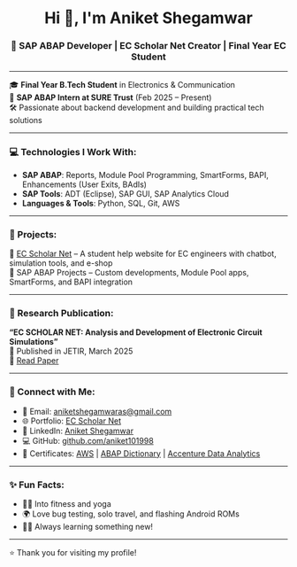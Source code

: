<h1 align="center">Hi 👋, I'm Aniket Shegamwar</h1>
<h3 align="center">🚀 SAP ABAP Developer | EC Scholar Net Creator | Final Year EC Student</h3>

---

🎓 **Final Year B.Tech Student** in Electronics & Communication  
💼 **SAP ABAP Intern at SURE Trust** (Feb 2025 – Present)  
🛠️ Passionate about backend development and building practical tech solutions

---

### 💻 Technologies I Work With:
- **SAP ABAP**: Reports, Module Pool Programming, SmartForms, BAPI, Enhancements (User Exits, BAdIs)
- **SAP Tools**: ADT (Eclipse), SAP GUI, SAP Analytics Cloud
- **Languages & Tools**: Python, SQL, Git, AWS

---

### 📘 Projects:
🔹 [EC Scholar Net](https://ecnet.vercel.app) – A student help website for EC engineers with chatbot, simulation tools, and e-shop  
🔹 SAP ABAP Projects – Custom developments, Module Pool apps, SmartForms, and BAPI integration

---

### 📄 Research Publication:
**“EC SCHOLAR NET: Analysis and Development of Electronic Circuit Simulations”**  
📰 Published in JETIR, March 2025  
🔗 [Read Paper](https://www.jetir.org/view?paper=JETIR2503169)

---

### 🔗 Connect with Me:

- 📧 Email: [aniketshegamwaras@gmail.com](mailto:aniketshegamwaras@gmail.com)  
- 🌐 Portfolio: [EC Scholar Net](https://ecnet.vercel.app)  
- 💼 LinkedIn: [Aniket Shegamwar](https://www.linkedin.com/in/aniket1998/)  
- 💻 GitHub: [github.com/aniket101998](https://github.com/aniket101998)  
- 📃 Certificates: [AWS](https://www.credly.com/badges/a7e4db42-8a85-411b-ba79-959776b217d4/public_url) | [ABAP Dictionary](https://bit.ly/4fQn7ap) | [Accenture Data Analytics](https://bit.ly/49VCmxp)

---

### ✨ Fun Facts:
- 🧘‍♂️ Into fitness and yoga
- 🌍 Love bug testing, solo travel, and flashing Android ROMs
- 👨‍💻 Always learning something new!

---

⭐️ Thank you for visiting my profile!
